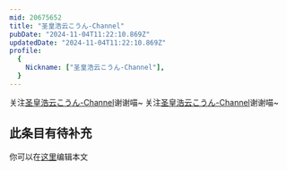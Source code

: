 ```yaml
---
mid: 20675652
title: "圣皇浩云こうん-Channel"
pubDate: "2024-11-04T11:22:10.869Z"
updatedDate: "2024-11-04T11:22:10.869Z"
profile:
  {
    Nickname: ["圣皇浩云こうん-Channel"],
  }
---
```


关注[圣皇浩云こうん-Channel](https://space.bilibili.com/20675652)谢谢喵~ 关注[圣皇浩云こうん-Channel](https://space.bilibili.com/20675652)谢谢喵~

## 此条目有待补充
你可以在[这里](https://github.com/Yuhanawa/VTuber.ICU-Content/edit/master/v/圣皇浩云こうん-Channel/index.md)编辑本文

